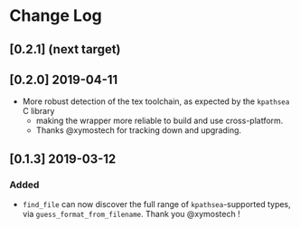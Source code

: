 # Change Log

## [0.2.1] (next target)

## [0.2.0] 2019-04-11

* More robust detection of the tex toolchain, as expected by the `kpathsea` C library
   * making the wrapper more reliable to build and use cross-platform.
   * Thanks @xymostech for tracking down and upgrading.

## [0.1.3] 2019-03-12

### Added

* `find_file` can now discover the full range of `kpathsea`-supported types, via `guess_format_from_filename`. Thank you @xymostech !